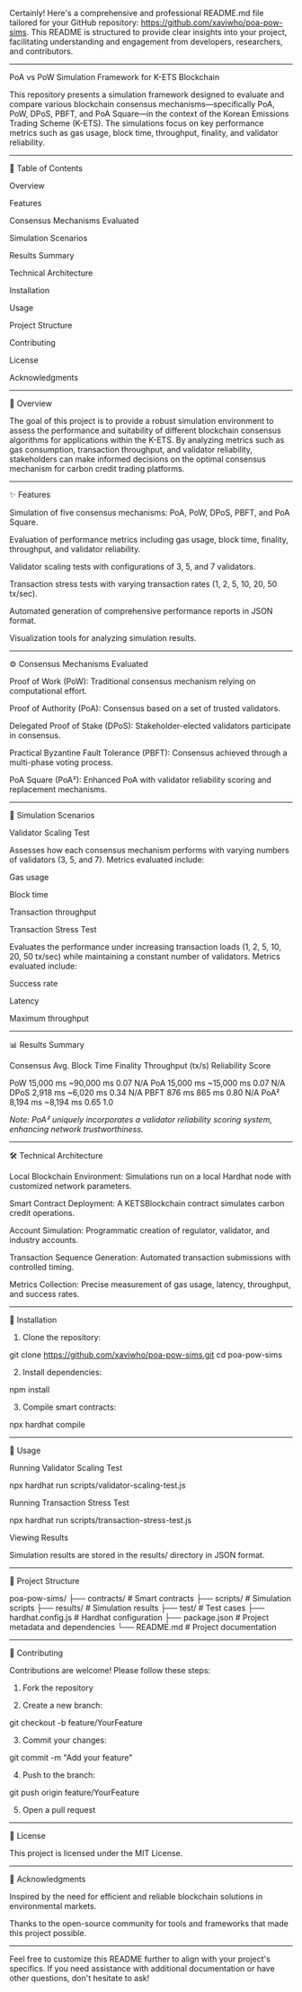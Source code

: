 Certainly! Here's a comprehensive and professional README.md file tailored for your GitHub repository: https://github.com/xaviwho/poa-pow-sims. This README is structured to provide clear insights into your project, facilitating understanding and engagement from developers, researchers, and contributors.


---

PoA vs PoW Simulation Framework for K-ETS Blockchain

This repository presents a simulation framework designed to evaluate and compare various blockchain consensus mechanisms—specifically PoA, PoW, DPoS, PBFT, and PoA Square—in the context of the Korean Emissions Trading Scheme (K-ETS). The simulations focus on key performance metrics such as gas usage, block time, throughput, finality, and validator reliability. 


---

📌 Table of Contents

Overview

Features

Consensus Mechanisms Evaluated

Simulation Scenarios

Results Summary

Technical Architecture

Installation

Usage

Project Structure

Contributing

License

Acknowledgments



---

📖 Overview

The goal of this project is to provide a robust simulation environment to assess the performance and suitability of different blockchain consensus algorithms for applications within the K-ETS. By analyzing metrics such as gas consumption, transaction throughput, and validator reliability, stakeholders can make informed decisions on the optimal consensus mechanism for carbon credit trading platforms. 


---

✨ Features

Simulation of five consensus mechanisms: PoA, PoW, DPoS, PBFT, and PoA Square.

Evaluation of performance metrics including gas usage, block time, finality, throughput, and validator reliability.

Validator scaling tests with configurations of 3, 5, and 7 validators.

Transaction stress tests with varying transaction rates (1, 2, 5, 10, 20, 50 tx/sec).

Automated generation of comprehensive performance reports in JSON format.

Visualization tools for analyzing simulation results. 



---

⚙️ Consensus Mechanisms Evaluated

Proof of Work (PoW): Traditional consensus mechanism relying on computational effort.

Proof of Authority (PoA): Consensus based on a set of trusted validators.

Delegated Proof of Stake (DPoS): Stakeholder-elected validators participate in consensus.

Practical Byzantine Fault Tolerance (PBFT): Consensus achieved through a multi-phase voting process.

PoA Square (PoA²): Enhanced PoA with validator reliability scoring and replacement mechanisms. 



---

🧪 Simulation Scenarios

Validator Scaling Test

Assesses how each consensus mechanism performs with varying numbers of validators (3, 5, and 7). Metrics evaluated include: 

Gas usage

Block time

Transaction throughput 


Transaction Stress Test

Evaluates the performance under increasing transaction loads (1, 2, 5, 10, 20, 50 tx/sec) while maintaining a constant number of validators. Metrics evaluated include: 

Success rate

Latency

Maximum throughput 



---

📊 Results Summary

Consensus	Avg. Block Time	Finality	Throughput (tx/s)	Reliability Score

PoW	15,000 ms	~90,000 ms	0.07	N/A
PoA	15,000 ms	~15,000 ms	0.07	N/A
DPoS	2,918 ms	~6,020 ms	0.34	N/A
PBFT	876 ms	865 ms	0.80	N/A
PoA²	8,194 ms	~8,194 ms	0.65	1.0


*Note: PoA² uniquely incorporates a validator reliability scoring system, enhancing network trustworthiness.* 


---

🛠️ Technical Architecture

Local Blockchain Environment: Simulations run on a local Hardhat node with customized network parameters.

Smart Contract Deployment: A KETSBlockchain contract simulates carbon credit operations.

Account Simulation: Programmatic creation of regulator, validator, and industry accounts.

Transaction Sequence Generation: Automated transaction submissions with controlled timing.

Metrics Collection: Precise measurement of gas usage, latency, throughput, and success rates. 



---

🚀 Installation

1. Clone the repository:

git clone https://github.com/xaviwho/poa-pow-sims.git
cd poa-pow-sims


2. Install dependencies:

npm install


3. Compile smart contracts:

npx hardhat compile




---

🧰 Usage

Running Validator Scaling Test

npx hardhat run scripts/validator-scaling-test.js

Running Transaction Stress Test

npx hardhat run scripts/transaction-stress-test.js

Viewing Results

Simulation results are stored in the results/ directory in JSON format. 


---

📁 Project Structure

poa-pow-sims/
├── contracts/                # Smart contracts
├── scripts/                  # Simulation scripts
├── results/                  # Simulation results
├── test/                     # Test cases
├── hardhat.config.js         # Hardhat configuration
├── package.json              # Project metadata and dependencies
└── README.md                 # Project documentation




---

🤝 Contributing

Contributions are welcome! Please follow these steps: 

1. Fork the repository


2. Create a new branch:

git checkout -b feature/YourFeature


3. Commit your changes:

git commit -m "Add your feature"


4. Push to the branch:

git push origin feature/YourFeature


5. Open a pull request




---

📄 License

This project is licensed under the MIT License. 


---

🙏 Acknowledgments

Inspired by the need for efficient and reliable blockchain solutions in environmental markets.

Thanks to the open-source community for tools and frameworks that made this project possible. 



---

Feel free to customize this README further to align with your project's specifics. If you need assistance with additional documentation or have other questions, don't hesitate to ask!
